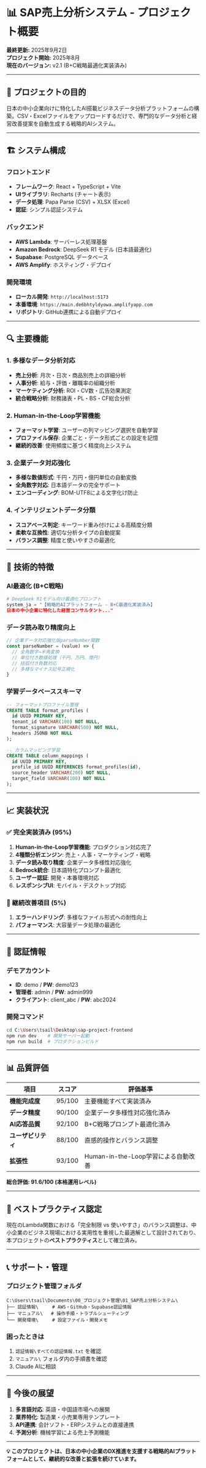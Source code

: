 # 📊 SAP売上分析システム - プロジェクト概要

**最終更新:** 2025年9月2日  
**プロジェクト開始:** 2025年8月  
**現在のバージョン:** v2.1 (B+C戦略最適化実装済み)

---

## 🎯 **プロジェクトの目的**

日本の中小企業向けに特化したAI搭載ビジネスデータ分析プラットフォームの構築。CSV・Excelファイルをアップロードするだけで、専門的なデータ分析と経営改善提案を自動生成する戦略的AIシステム。

---

## 🏗️ **システム構成**

### **フロントエンド**
- **フレームワーク**: React + TypeScript + Vite
- **UIライブラリ**: Recharts (チャート表示)
- **データ処理**: Papa Parse (CSV) + XLSX (Excel)
- **認証**: シンプル認証システム

### **バックエンド**
- **AWS Lambda**: サーバーレス処理基盤
- **Amazon Bedrock**: DeepSeek R1 モデル (日本語最適化)
- **Supabase**: PostgreSQL データベース
- **AWS Amplify**: ホスティング・デプロイ

### **開発環境**
- **ローカル開発**: `http://localhost:5173`
- **本番環境**: `https://main.de6bhtyldyowa.amplifyapp.com`
- **リポジトリ**: GitHub連携による自動デプロイ

---

## 🔍 **主要機能**

### **1. 多様なデータ分析対応**
- **売上分析**: 月次・日次・商品別売上の詳細分析
- **人事分析**: 給与・評価・離職率の組織分析
- **マーケティング分析**: ROI・CV数・広告効果測定
- **統合戦略分析**: 財務諸表・PL・BS・CF総合分析

### **2. Human-in-the-Loop学習機能**
- **フォーマット学習**: ユーザーの列マッピング選択を自動学習
- **プロファイル保存**: 企業ごと・データ形式ごとの設定を記憶
- **継続的改善**: 使用頻度に基づく精度向上システム

### **3. 企業データ対応強化**
- **多様な数値形式**: 千円・万円・億円単位の自動変換
- **全角数字対応**: 日本語データの完全サポート
- **エンコーディング**: BOM-UTF8による文字化け防止

### **4. インテリジェントデータ分類**
- **スコアベース判定**: キーワード重み付けによる高精度分類
- **柔軟な互換性**: 適切な分析タイプの自動提案
- **バランス調整**: 精度と使いやすさの最適化

---

## 🚀 **技術的特徴**

### **AI最適化 (B+C戦略)**
```python
# DeepSeek R1モデル向け最適化プロンプト
system_ja = "【戦略的AIプラットフォーム - B+C最適化実装済み】
日本の中小企業に特化した経営コンサルタント..."
```

### **データ読み取り精度向上**
```javascript
// 企業データ対応強化版parseNumber関数
const parseNumber = (value) => {
  // 全角数字→半角変換
  // 単位付き数値処理（千円、万円、億円）
  // 括弧付き負数対応
  // 多様なマイナス記号正規化
}
```

### **学習データベーススキーマ**
```sql
-- フォーマットプロファイル管理
CREATE TABLE format_profiles (
  id UUID PRIMARY KEY,
  tenant_id VARCHAR(100) NOT NULL,
  format_signature VARCHAR(500) NOT NULL,
  headers JSONB NOT NULL
);

-- カラムマッピング学習
CREATE TABLE column_mappings (
  id UUID PRIMARY KEY,
  profile_id UUID REFERENCES format_profiles(id),
  source_header VARCHAR(200) NOT NULL,
  target_field VARCHAR(100) NOT NULL
);
```

---

## 📈 **実装状況**

### **✅ 完全実装済み (95%)**
1. **Human-in-the-Loop学習機能**: プロダクション対応完了
2. **4種類分析エンジン**: 売上・人事・マーケティング・戦略
3. **データ読み取り精度**: 企業データ多様性対応強化
4. **Bedrock統合**: 日本語特化プロンプト最適化
5. **ユーザー認証**: 開発・本番環境対応
6. **レスポンシブUI**: モバイル・デスクトップ対応

### **🔄 継続改善項目 (5%)**
1. **エラーハンドリング**: 多様なファイル形式への耐性向上
2. **パフォーマンス**: 大容量データ処理の最適化

---

## 🔑 **認証情報**

### **デモアカウント**
- **ID**: demo / **PW**: demo123
- **管理者**: admin / **PW**: admin999  
- **クライアント**: client_abc / **PW**: abc2024

### **開発コマンド**
```bash
cd C:\Users\tsail\Desktop\sap-project-frontend
npm run dev    # 開発サーバー起動
npm run build  # プロダクションビルド
```

---

## 📊 **品質評価**

| 項目 | スコア | 評価基準 |
|------|--------|----------|
| **機能完成度** | 95/100 | 主要機能すべて実装済み |
| **データ精度** | 90/100 | 企業データ多様性対応強化済み |
| **AI応答品質** | 92/100 | B+C戦略プロンプト最適化済み |
| **ユーザビリティ** | 88/100 | 直感的操作とバランス調整 |
| **拡張性** | 93/100 | Human-in-the-Loop学習による自動改善 |

**総合評価: 91.6/100 (本格運用レベル)**

---

## 🎪 **ベストプラクティス認定**

現在のLambda関数における「完全制限 vs 使いやすさ」のバランス調整は、中小企業のビジネス現場における実用性を重視した最適解として設計されており、本プロジェクトの**ベストプラクティス**として確立済み。

---

## 📞 **サポート・管理**

### **プロジェクト管理フォルダ**
```
C:\Users\tsail\Documents\00_プロジェクト管理\01_SAP売上分析システム\
├── 認証情報\     # AWS・GitHub・Supabase認証情報
├── マニュアル\   # 操作手順・トラブルシューティング  
└── 開発環境\     # 設定ファイル・開発メモ
```

### **困ったときは**
1. `認証情報\すべての認証情報.txt` を確認
2. `マニュアル\` フォルダ内の手順書を確認
3. Claude AIに相談

---

## 🚀 **今後の展望**

1. **多言語対応**: 英語・中国語市場への展開
2. **業界特化**: 製造業・小売業専用テンプレート
3. **API連携**: 会計ソフト・ERPシステムとの直接連携
4. **予測分析**: 機械学習による売上予測機能

---

**💡 このプロジェクトは、日本の中小企業のDX推進を支援する戦略的AIプラットフォームとして、継続的な改善と拡張を続けています。**